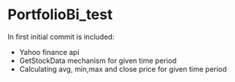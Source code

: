 # PortfolioBi_test

In first initial commit is included:
- Yahoo finance api
- GetStockData mechanism for given time period
- Calculating avg, min,max and close price for given time period

